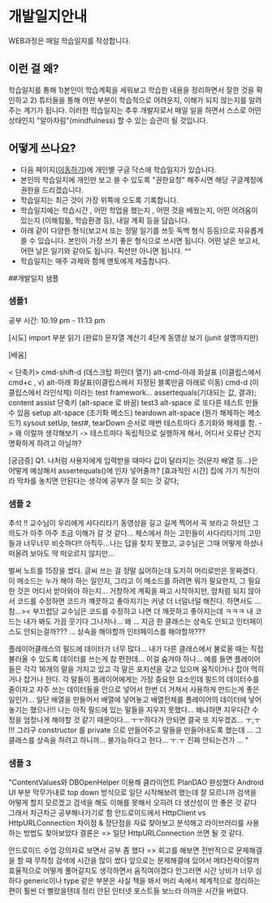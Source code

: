# 개발일지안내
WEB과정은 매일 학습일지를 작성합니다.

## 이런 걸 왜?
학습일지를 통해 1)본인이 학습계획을 세워보고 학습한 내용을 정리하면서 잘한 것을 확인하고 2) 튜터들을 통해 어떤 부분이 학습적으로 어려운지, 이해가 되지 않는지를 알려주는 계기가 됩니다. 이러한 학습일지는 추후 개발자로서 매일 일을 하면서 스스로  어떤 상태인지 "알아차림"(mindfulness) 할 수 있는 습관이 될 것입니다. 

## 어떻게 쓰나요?
- 다음 페이지([이동하기](https://docs.google.com/spreadsheets/d/1_dY7WuXKA-mapMHX-bvXnN6Tvyyuj5WLlGR7OAH-ve0/edit#gid=0))에 개인별 구글 닥스에 학습일지가 있습니다. 
- 본인의 학습일지에 개인만 보고 쓸 수 있도록 "권한요청" 해주시면 해당 구글계정에 권한을 드리겠습니다. 	 
- 학습일지는 최근 것이 가장 위쪽에 오도록 기록합니다. 
- 학습일지에는 학습시간 , 어떤 학업을 했는지 , 어떤 것을 베웠는지, 어떤 어려움이 있는지 (이해힘듦, 학습환경 등), 내일 계획 등을 담습니다.
- 아래 같이 다양한 형식(보고서 또는 정말 일기를 쓰듯 독백 형식 등등)으로 자유롭게 쓸 수 있습니다. 본인이 가장 쓰기 좋은 형식으로 쓰시면 됩니다. 어떤 날은 보고서, 어떤 날은 일기와 같아도 됩니다. 픽션만 아니면 됩니다. ^^
- 학습일지는 매주 과제와 함께 멘토에게 제출합니다. 


##개발일지 샘플 

### 샘플1 
공부 시간: 10:19 pm - 11:13 pm

[시도]
import 부분 읽기 (완료!)
문자열 계산기 4단계 동영상 보기 (junit 설명까지만)

[배움]

< 단축키>
cmd-shift-d (데스크탑 파인더 열기)
alt-cmd-아래 화살표 (이클립스에서 cmd+c , v)
alt-아래 화살표(이클립스에서 지정된 블록만큼 아래로 이동)
cmd-d (이클립스에서 라인삭제)
이라는 test framework…
assertequals(기대되는 값, 결과);
content assist 단축키 (alt-space 로 바꿈)
test3 alt-space 로 또다른 테스트 만들 수 있음
setup alt-space (초기화 메소드)
teardown alt-space (뭔가 해제하는 메소드?)
sysout
setUp, test#, tearDown 순서로 매번 테스트마다 초기화와 해제를 함. -> 왜 이럴까 생각해보기 -> 테스트마다 독립적으로 실행하게 해서, 어디서 오류난 건지 명확하게 하려고 아닐까?

[궁금증]
Q1. 나처럼 사용자에게 입력받을 때마다 값이 달라지는 것(문자 배열 등…)은 어떻게 예상해서 assertequals()에 인자 넣어줄까?
[효과적인 시간]
집에 가기 직전이라 막차를 놓치면 안된다는 생각에 공부가 잘 되는 것 같다;


### 샘플 2 #
추석 !! 교수님이 우리에게 사다리타기 동영상을 길고 길게 찍어서 꼭 보라고 하셨던 그 의도가 아주 아주 조금 이해가 갈 것 같다… 
체스에서 하는 고민들이 사다리타기의 고민들과 너무너무 비슷하다!! 아직두…나는 답을 찾지 못했고, 교수님은 그때 어떻게 하셨나 떠올려 보아도 딱 떠오르지 않지만…

벌써 노트를 15장을 썼다. 글씨 쓰는 걸 정말 싫어하는데 도저히 머리로만은 못짜겠다. 이 메소드는 누가 해야 하는 일인지, 그리고 이 메소드를 하려면 뭐가 필요한지, 그 필요한 것은 어디서 받아와야 하는지… 거창하게 계획을 짜고 시작하지만, 맘처럼 되지 않아서 코드를 수정하면 코드가 꺠끗하고 좋아지기는 커녕 더 너덜너덜 해진다. 하면서도 …참…>< 부끄럽당 교수님은 코드를 수정하고 나면 더 깨끗하고 좋아지는데 ㅋㅋㅋ 내 코드는 내가 봐도 가끔 웃기다
그나저나… 왜 … 지금 한 클래스는 상속도 안되고 인터페이스도 안되는걸까??? … 상속을 해야할까 인터페이스를 해야할까???

플레이어클래스의 필드에 데이터가 너무 많다… 내가 다른 클래스에서 불로올 때는 직접 불러올 수 있도록 데이터를 쓰는게 참 편한데… 이걸 숨겨야 하나…
예를 들면 플레이어 들은 각각 16개의 말을 가지고 있고 각 말은 포지션을 갖고 있으며 움직이거나 잡아 먹히거나 잡거나 한다. 각 말들이 플레이어에게는 가장 중요한 요소인데
필드의 데이터수를 줄이자고 자주 쓰는 데이터들을 안으로 넣어서 한번 더 거쳐서 사용하게 만드는게 좋은일인가…
일단 배열을 만들어서 배열에 넣어놓고 배열전체를 플레이어의 데이터에 넣어놓기는 했으나!!! 나는 아직 필드에 있는 말들을 지우지 못했다…
왜냐하면 지우다간 수정을 엄청나게 해야할 것 같기 때문이다… ㅜㅜ하다가 안되면 결국 또 지우겠죠… ㅜ,ㅜ
!!! 그리구 constructor 를 private 으로 만들어주고 말들을 만들어내도록 했는데 … 그 클래스를 상속을 하려고 하니까… 불가능하다고 한다… ㅜ.ㅜ 진짜 안되는건가 … "


### 샘플 3
"ContentValues와 DBOpenHelper 이용해 클라이언트 PlanDAO 완성했다
Android UI 부분 막무가내로 top down 방식으로 일단 시작해보려 했는데 잘 모르니까 검색을 어떻게 할지 모르겠고 검색을 해도 이해를 못해서 오히려 더 생산성이 안 좋은 것 같다
그래서 차근차근 공부해나가기로 함
안드로이드에서 HttpClient vs HttpURLConnection
차이점 & 장단점을 자료 찾아보고 분석해고 라이브러리를 사용하는 방법도 찾아보았다
결론은 => 일단 HttpURLConnection 쓰면 될 것 같다.

안드로이드 수업 강의자료 보면서 공부 좀 했다
=> 회고를 해보면 전반적으로 문제해결을 할 때
무작정 검색에 시간을 많이 썼다
앞으로는 문제해결에 있어서 메타전략이랄까
효율적으로 어떻게 풀어갈지도
생각하면서 움직여야겠다
안그러면 시간 낭비가 너무 심하다
generic이나 type 같은 부분은 사실
책을 봐서 머리 속에서 체계적으로
정리하는 편이 훨씬 더 빨랐을텐데
정리 안된 인터넷 포스트들 보느라
아까운 시간을 버렸다.
